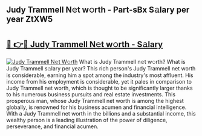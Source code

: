 ## Judy Trammell N𝚎t w𝚘rth - Part-sBx S𝚊lary per year ZtXW5

# <h2><a href="http://gc459y.nevu.top/?p=Judy+Trammell">🔗 👉🔴 Judy Trammell N𝚎t w𝚘rth - S𝚊lary</a></h2>

[![Judy Trammell N𝚎t W𝚘rth](https://i.imgur.com/Oavwk0R.jpeg)](http://gc459y.nevu.top/?p=Judy+Trammell)
What is Judy Trammell n𝚎t w𝚘rth? What is Judy Trammell s𝚊lary per year?
This rich person's Judy Trammell net worth is considerable, earning him a spot among the industry's most affluent. His income from his employment is considerable, yet it pales in comparison to Judy Trammell net worth, which is thought to be significantly larger thanks to his numerous business pursuits and real estate investments. This prosperous man, whose Judy Trammell net worth is among the highest globally, is renowned for his business acumen and financial intelligence. With a Judy Trammell net worth in the billions and a substantial income, this wealthy person is a leading illustration of the power of diligence, perseverance, and financial acumen.
